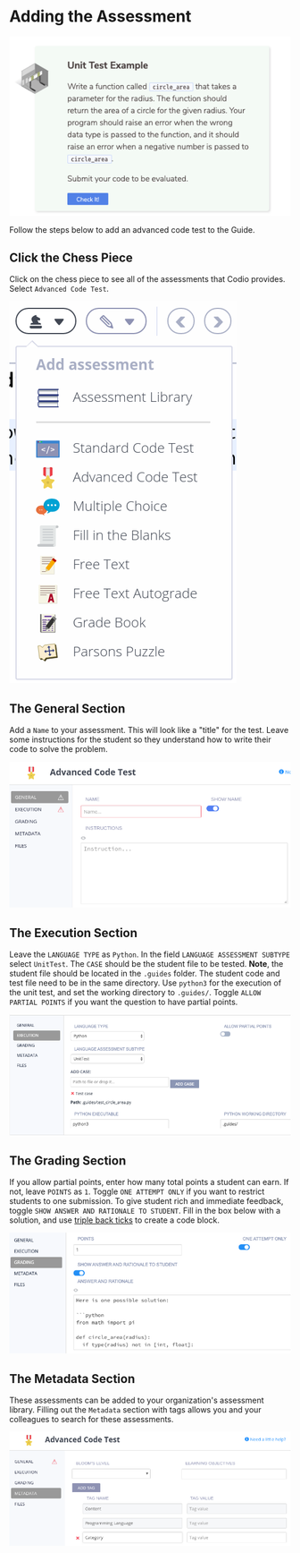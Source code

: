 # Adding the Assessment

![Student View](.guides/img/unit-test.png)

Follow the steps below to add an advanced code test to the Guide.

## Click the Chess Piece
Click on the chess piece to see all of the assessments that Codio provides. Select `Advanced Code Test`.

![Click Assessments](.guides/img/click-assessments.png)

## The General Section
Add a `Name` to your assessment. This will look like a "title" for the test. Leave some instructions for the student so they understand how to write their code to solve the problem.

![General Section](.guides/img/assessment-general.png)

## The Execution Section
Leave the `LANGUAGE TYPE` as `Python`. In the field `LANGUAGE ASSESSMENT SUBTYPE` select `UnitTest`. The `CASE` should be the student file to be tested. **Note**, the student file should be located in the `.guides` folder. The student code and test file need to be in the same directory. Use `python3` for the execution of the unit test, and set the working directory to `.guides/`. Toggle `ALLOW PARTIAL POINTS` if you want the question to have partial points.

![Execution Section](.guides/img/unit-test-execution.png)

## The Grading Section
If you allow partial points, enter how many total points a student can earn. If not, leave `POINTS` as `1`. Toggle `ONE ATTEMPT ONLY` if you want to restrict students to one submission. To give student rich and immediate feedback, toggle `SHOW ANSWER AND RATIONALE TO STUDENT`. Fill in the box below with a solution, and use [triple back ticks](https://help.github.com/en/github/writing-on-github/creating-and-highlighting-code-blocks) to create a code block.

![Grading Section](.guides/img/unit-test-grading.png)

## The Metadata Section
These assessments can be added to your organization's assessment library. Filling out the `Metadata` section with tags allows you and your colleagues to search for these assessments. 

![Metadata Section](.guides/img/assessment-metadata.png)